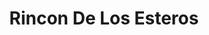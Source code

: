 ---
title: Rincon De Los Esteros
phone: (408) 437-1303
website: http://jsco.net/property/rincon-de-los-esteros/
management: John Stewart Company
location: "San Jose"
tags: []
---